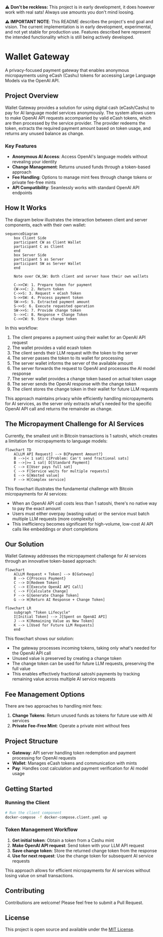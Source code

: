 ⚠️ **Don't be reckless:** This project is in early development, it does however work with real sats! Always use amounts you don't mind loosing.

**⚠️ IMPORTANT NOTE**: This README describes the project's end goal and vision. The current implementation is in early development, experimental, and not yet stable for production use. Features described here represent the intended functionality which is still being actively developed.

# Wallet Gateway

A privacy-focused payment gateway that enables anonymous micropayments using eCash (Cashu) tokens for accessing Large Language Models via the OpenAI API.

## Project Overview

Wallet Gateway provides a solution for using digital cash (eCash/Cashu) to pay for AI language model services anonymously. The system allows users to make OpenAI API requests accompanied by valid eCash tokens, which are then processed by the service provider. The provider redeems the token, extracts the required payment amount based on token usage, and returns any unused balance as change.

### Key Features

- **Anonymous AI Access**: Access OpenAI's language models without revealing your identity
- **Change Management**: Returns unused funds through a token-based approach
- **Fee Handling**: Options to manage mint fees through change tokens or private fee-free mints
- **API Compatibility**: Seamlessly works with standard OpenAI API endpoints

## How It Works

The diagram below illustrates the interaction between client and server components, each with their own wallet:

```mermaid
sequenceDiagram
    box Client Side
    participant CW as Client Wallet
    participant C as Client
    end
    box Server Side
    participant S as Server
    participant SW as Server Wallet
    end

    Note over CW,SW: Both client and server have their own wallets

    C->>CW: 1. Prepare token for payment
    CW->>C: 2. Return token
    C->>S: 3. Request + eCash Token
    S->>SW: 4. Process payment token
    SW->>S: 5. Extracted payment amount
    S->>S: 6. Execute requested operation
    SW->>S: 7. Provide change token
    S-->>C: 8. Response + Change Token
    C->>CW: 9. Store change token
```

In this workflow:

1. The client prepares a payment using their wallet for an OpenAI API request
2. The wallet provides a valid ecash token
3. The client sends their LLM request with the token to the server
4. The server passes the token to its wallet for processing
5. The server wallet informs the server of the available amount
6. The server forwards the request to OpenAI and processes the AI model response
7. The server wallet provides a change token based on actual token usage
8. The server sends the OpenAI response with the change token
9. The client stores the change token in their wallet for future LLM requests

This approach maintains privacy while efficiently handling micropayments for AI services, as the server only extracts what's needed for the specific OpenAI API call and returns the remainder as change.

## The Micropayment Challenge for AI Services

Currently, the smallest unit in Bitcoin transactions is 1 satoshi, which creates a limitation for micropayments to language models:

```mermaid
flowchart TD
    A[LLM API Request] --> B{Payment Amount?}
    B -->|< 1 sat| C[Problem: Can't send fractional sats]
    B -->|>= 1 sat| D[Standard Payment]
    C --> E[User pays full sat]
    C --> F[Service waits for multiple requests]
    E --> G[Wasted value]
    F --> H[Complex service]
```

This flowchart illustrates the fundamental challenge with Bitcoin micropayments for AI services:

- When an OpenAI API call costs less than 1 satoshi, there's no native way to pay the exact amount
- Users must either overpay (wasting value) or the service must batch multiple LLM requests (more complexity)
- This inefficiency becomes significant for high-volume, low-cost AI API calls like embeddings or short completions

## Our Solution

Wallet Gateway addresses the micropayment challenge for AI services through an innovative token-based approach:

```mermaid
flowchart
    A[LLM Request + Token] --> B[Gateway]
    B --> C{Process Payment}
    C --> D[Redeem Token]
    C --> E[Execute OpenAI API Call]
    C --> F[Calculate Change]
    F --> G[Generate Change Token]
    G --> H[Return AI Response + Change Token]
```

```mermaid
flowchart LR
    subgraph "Token Lifecycle"
    I[Initial Token] --> J[Spent on OpenAI API]
    J --> K[Remaining Value as New Token]
    K --> L[Used for Future LLM Requests]
    end
```

This flowchart shows our solution:

- The gateway processes incoming tokens, taking only what's needed for the OpenAI API call
- Unused value is preserved by creating a change token
- The change token can be used for future LLM requests, preserving the full value
- This enables effectively fractional satoshi payments by tracking remaining value across multiple AI service requests

## Fee Management Options

There are two approaches to handling mint fees:

1. **Change Tokens**: Return unused funds as tokens for future use with AI services
2. **Private Fee-Free Mint**: Operate a private mint without fees

## Project Structure

- **Gateway**: API server handling token redemption and payment processing for OpenAI requests
- **Wallet**: Manages eCash tokens and communication with mints
- **Pay**: Handles cost calculation and payment verification for AI model usage

## Getting Started

### Running the Client

```bash
# Run the client component
docker-compose -f docker-compose.client.yaml up
```

### Token Management Workflow

1. **Get initial token**: Obtain a token from a Cashu mint
2. **Make OpenAI API request**: Send token with your LLM API request
3. **Save change token**: Store the returned change token from the response
4. **Use for next request**: Use the change token for subsequent AI service requests

This approach allows for efficient micropayments for AI services without losing value on small transactions.

## Contributing

Contributions are welcome! Please feel free to submit a Pull Request.

## License

This project is open source and available under the [MIT License](LICENSE).
